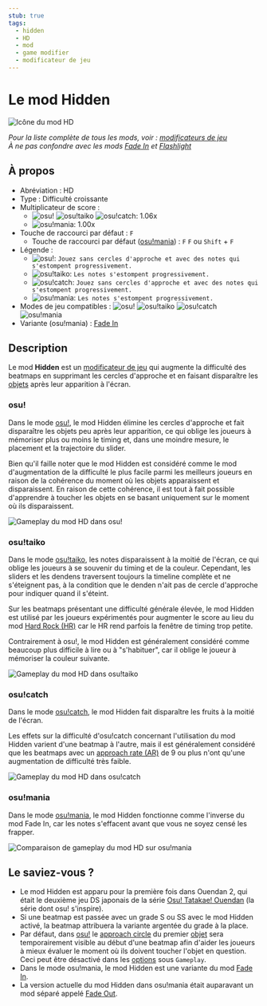 ```yaml
---
stub: true
tags:
  - hidden
  - HD
  - mod
  - game modifier
  - modificateur de jeu
---
```


# Le mod Hidden

![Icône du mod HD](/wiki/shared/mods/HD.png "Icône du mod Hidden (HD)")

*Pour la liste complète de tous les mods, voir : [modificateurs de jeu](/wiki/Gameplay/Game_modifier)*\
*À ne pas confondre avec les mods [Fade In](/wiki/Gameplay/Game_modifier/Fade_In) et [Flashlight](/wiki/Gameplay/Game_modifier/Flashlight)*

## À propos

- Abréviation : HD
- Type : Difficulté croissante
- Multiplicateur de score :
  - ![][osu!] ![][osu!taiko] ![][osu!catch]: 1.06x
  - ![][osu!mania]: 1.00x
- Touche de raccourci par défaut : `F`
  - Touche de raccourci par défaut ([osu!mania](/wiki/Game_mode/osu!mania)) : `F` `F` ou `Shift` + `F`
- Légende :
  - ![][osu!]: `Jouez sans cercles d'approche et avec des notes qui s'estompent progressivement.`
  - ![][osu!taiko]: `Les notes s'estompent progressivement.`
  - ![][osu!catch]: `Jouez sans cercles d'approche et avec des notes qui s'estompent progressivement.`
  - ![][osu!mania]: `Les notes s'estompent progressivement.`
- Modes de jeu compatibles : ![][osu!] ![][osu!taiko] ![][osu!catch] ![][osu!mania]
- Variante (osu!mania) : [Fade In](/wiki/Gameplay/Game_modifier/Fade_In)

## Description

Le mod **Hidden** est un [modificateur de jeu](/wiki/Gameplay/Game_modifier) qui augmente la difficulté des beatmaps en supprimant les cercles d'approche et en faisant disparaître les [objets](/wiki/Gameplay/Hit_object) après leur apparition à l'écran.

### osu!

Dans le mode [osu!](/wiki/Game_mode/osu!), le mod Hidden élimine les cercles d'approche et fait disparaître les objets peu après leur apparition, ce qui oblige les joueurs à mémoriser plus ou moins le timing et, dans une moindre mesure, le placement et la trajectoire du slider.

Bien qu'il faille noter que le mod Hidden est considéré comme le mod d'augmentation de la difficulté le plus facile parmi les meilleurs joueurs en raison de la cohérence du moment où les objets apparaissent et disparaissent. En raison de cette cohérence, il est tout à fait possible d'apprendre à toucher les objets en se basant uniquement sur le moment où ils disparaissent.

![Gameplay du mod HD dans osu!](img/HD-osu.jpg "Gameplay d'osu! avec le mod Hidden activé")

### osu!taiko

Dans le mode [osu!taiko](/wiki/Game_mode/osu!taiko), les notes disparaissent à la moitié de l'écran, ce qui oblige les joueurs à se souvenir du timing et de la couleur. Cependant, les sliders et les dendens traversent toujours la timeline complète et ne s'éteignent pas, à la condition que le denden n'ait pas de cercle d'approche pour indiquer quand il s'éteint.

Sur les beatmaps présentant une difficulté générale élevée, le mod Hidden est utilisé par les joueurs expérimentés pour augmenter le score au lieu du mod [Hard Rock (HR)](/wiki/Gameplay/Game_modifier/Hard_Rock) car le HR rend parfois la fenêtre de timing trop petite.

Contrairement à osu!, le mod Hidden est généralement considéré comme beaucoup plus difficile à lire ou à "s'habituer", car il oblige le joueur à mémoriser la couleur suivante.

![Gameplay du mod HD dans osu!taiko](img/HD-taiko.jpg "Gameplay d'osu!taiko avec le mod Hidden activé")

### osu!catch

Dans le mode [osu!catch](/wiki/Game_mode/osu!catch), le mod Hidden fait disparaître les fruits à la moitié de l'écran.

Les effets sur la difficulté d'osu!catch concernant l'utilisation du mod Hidden varient d'une beatmap à l'autre, mais il est généralement considéré que les beatmaps avec un [approach rate (AR)](/wiki/Beatmap/Approach_rate) de 9 ou plus n'ont qu'une augmentation de difficulté très faible.

![Gameplay du mod HD dans osu!catch](img/HD-catch.jpg "Gameplay d'osu!catch avec le mod Hidden activé")

### osu!mania

Dans le mode [osu!mania](/wiki/Game_mode/osu!mania), le mod Hidden fonctionne comme l'inverse du mod Fade In, car les notes s'effacent avant que vous ne soyez censé les frapper.

![Comparaison de gameplay du mod HD sur osu!mania](img/HD-combo-comparison-mania.jpg "Gameplay avec le mod Hidden à 91x combo (en haut à gauche), à 326x combo (en haut au milieu), à 516x combo (en haut à droite/en bas à gauche), et à 900x combo (en bas à droite) dans osu!mania")

## Le saviez-vous ?

- Le mod Hidden est apparu pour la première fois dans Ouendan 2, qui était le deuxième jeu DS japonais de la série [Osu! Tatakae! Ouendan](https://fr.wikipedia.org/wiki/Osu!_Tatakae!_%C5%8Cendan) (la série dont osu! s'inspire).
- Si une beatmap est passée avec un grade S ou SS avec le mod Hidden activé, la beatmap attribuera la variante argentée du grade à la place.
- Par défaut, dans [osu!](/wiki/Game_mode/osu!) le [approach circle](/wiki/Gameplay/Hit_object/Approach_circle) du premier [objet](/wiki/Gameplay/Hit_object) sera temporairement visible au début d'une beatmap afin d'aider les joueurs à mieux évaluer le moment où ils doivent toucher l'objet en question. Ceci peut être désactivé dans les [options](/wiki/Client/Options) sous `Gameplay`.
- Dans le mode osu!mania, le mod Hidden est une variante du mod [Fade In](/wiki/Gameplay/Game_modifier/Fade_In).
- La version actuelle du mod Hidden dans osu!mania était auparavant un mod séparé appelé [Fade Out](/wiki/Gameplay/Game_modifier/Fade_Out).

[osu!]: /wiki/shared/mode/osu.png "osu!"
[osu!taiko]: /wiki/shared/mode/taiko.png "osu!taiko"
[osu!catch]: /wiki/shared/mode/catch.png "osu!catch"
[osu!mania]: /wiki/shared/mode/mania.png "osu!mania"
